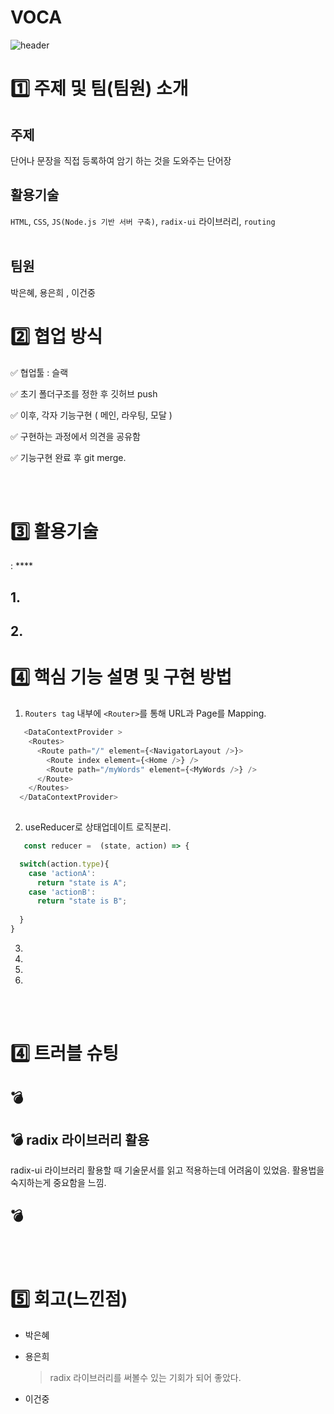 # VOCA

![header](https://capsule-render.vercel.app/api?type=waving&color=auto&height=300&section=header&text=VOCA%20&fontSize=90)

# 1️⃣ 주제 및 팀(팀원) 소개

## 주제
단어나 문장을 직접 등록하여 암기 하는 것을 도와주는 단어장 <br>

## 활용기술
`HTML`, `CSS`, `JS(Node.js 기반 서버 구축)`, `radix-ui` 라이브러리, `routing`
<br><br>

## 팀원
박은혜, 용은희 , 이건중


# 2️⃣ 협업 방식

✅ 협업툴 : 슬랙

✅ 초기 폴더구조를 정한 후 깃허브 push

✅ 이후, 각자 기능구현 ( 메인, 라우팅, 모달 )

✅ 구현하는 과정에서 의견을 공유함

✅ 기능구현 완료 후 git merge.

<br><br>

# 3️⃣ 활용기술
 : ****

## 1. 



## 2. 




# 4️⃣ 핵심 기능 설명 및 구현 방법

1. `Routers tag` 내부에 `<Router>`를 통해 URL과 Page를 Mapping.
```javascript
   <DataContextProvider >
    <Routes>
      <Route path="/" element={<NavigatorLayout />}>
        <Route index element={<Home />} />
        <Route path="/myWords" element={<MyWords />} />
      </Route>
    </Routes>
  </DataContextProvider>
    
```
   
2. useReducer로 상태업데이트 로직분리. 
```javascript
   const reducer =  (state, action) => {

  switch(action.type){
    case 'actionA':
      return "state is A";
    case 'actionB':
      return "state is B";
    
  } 
}
```
   
3. 


4. 

5. 

6. 

<br><br>

# 4️⃣ 트러블 슈팅
## 💣 


## 💣 radix 라이브러리 활용
 radix-ui 라이브러리 활용할 때 기술문서를 읽고 적용하는데 어려움이 있었음. 활용법을 숙지하는게 중요함을 느낌.

##  💣 



        
<br><br>

# 5️⃣ 회고(느낀점)

* 박은혜
  > 

* 용은희
  > radix 라이브러리를 써볼수 있는 기회가 되어 좋았다.
  
* 이건중
  
  > 
